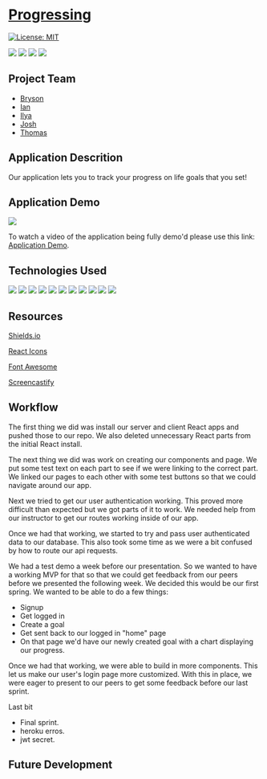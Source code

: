 # [Progressing](https://progressing-pod10.herokuapp.com/)

[![License: MIT](https://img.shields.io/badge/License-MIT-yellow.svg)](https://opensource.org/licenses/MIT)

<p>
    <img src="https://img.shields.io/github/repo-size/JJHPhoto/progressing" />
    <img src="https://img.shields.io/github/languages/top/JJHPhoto/progressing"  />
    <img src="https://img.shields.io/github/issues/JJHPhoto/progressing" />
    <img src="https://img.shields.io/github/last-commit/JJHPhoto/progressing" >
</p>

## Project Team

- [Bryson](https://github.com/Bryson-Palmer)
- [Ian](https://github.com/Ianaac27)
- [Ilya](https://github.com/ilya-libershteyn)
- [Josh](https://github.com/JJHPhoto)
- [Thomas](https://github.com/Tskading)

## Application Descrition

Our application lets you to track your progress on life goals that you set!

## Application Demo

![](...)

To watch a video of the application being fully demo'd please use this link: [Application Demo](...).

## Technologies Used

<p>
  <img src="https://img.shields.io/badge/-react-informational" />
  <img src="https://img.shields.io/badge/-heroku-red" />
  <img src="https://img.shields.io/badge/Passport-9cf" />
  <img src="https://img.shields.io/badge/Javascript-yellow" />
  <img src="https://img.shields.io/badge/-axios-red" />
  <img src="https://img.shields.io/badge/HTML-orange" />
  <img src="https://img.shields.io/badge/-css-success" />
  <img src="https://img.shields.io/badge/-node.js-green" />
  <img src="https://img.shields.io/badge/bcryptjs-informational" />
  <img src="https://img.shields.io/badge/-express-9fc" />
  <img src="https://img.shields.io/badge/-passport-red" />
</p>

## Resources

[Shields.io](https://shields.io/)

[React Icons](https://react-icons.github.io/react-icons/)

[Font Awesome](https://fontawesome.com/)

[Screencastify](https://www.screencastify.com/)

## Workflow

The first thing we did was install our server and client React apps and pushed those to our repo. We also deleted unnecessary React parts from the initial React install.

The next thing we did was work on creating our components and page. We put some test text on each part to see if we were linking to the correct part. We linked our pages to each other with some test buttons so that we could navigate around our app.

Next we tried to get our user authentication working. This proved more difficult than expected but we got parts of it to work. We needed help from our instructor to get our routes working inside of our app.

Once we had that working, we started to try and pass user authenticated data to our database. This also took some time as we were a bit confused by how to route our api requests.

We had a test demo a week before our presentation. So we wanted to have a working MVP for that so that we could get feedback from our peers before we presented the following week. We decided this would be our first spring. We wanted to be able to do a few things:

- Signup
- Get logged in
- Create a goal
- Get sent back to our logged in "home" page
- On that page we'd have our newly created goal with a chart displaying our progress.

Once we had that working, we were able to build in more components. This let us make our user's login page more customized. With this in place, we were eager to present to our peers to get some feedback before our last sprint.

Last bit

- Final sprint.
- heroku erros.
- jwt secret.

## Future Development
